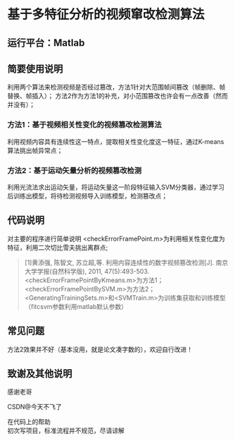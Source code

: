 # 基于多特征分析的视频窜改检测算法

## 运行平台：Matlab

## 简要使用说明

  利用两个算法来检测视频是否经过篡改，方法1针对大范围帧间篡改（帧删除、帧替换、帧插入）；
方法2作为方法1的补充，对小范围篡改也许会有一点改善（然而并没有）；

### 方法1：基于视频相关性变化的视频篡改检测算法
  利用视频内容具有连续性这一特点，提取相关性变化度这一特征，通过K-means算法挑出帧异常点；

### 方法2：基于运动矢量分析的视频篡改检测
  利用光流法求出运动矢量，将运动矢量这一阶段特征输入SVM分类器，通过学习后训练出模型，将待检测视频导入训练模型，检测篡改点；

## 代码说明

  对主要的程序进行简单说明
<checkErrorFramePoint.m>为利用相关性变化度为特征，利用二次切比雪夫挑出离群点;  
> [1]黄添强, 陈智文, 苏立超,等. 利用内容连续性的数字视频篡改检测[J]. 南京大学学报(自然科学版), 2011, 47(5):493-503.
<checkErrorFramePointByKmeans.m>为方法1；  
<checkErrorFramePointBySVM.m>为方法2；  
<GeneratingTrainingSets.m>和<SVMTrain.m>为训练集获取和训练模型（fitcsvm参数利用matlab默认参数）

## 常见问题
  方法2效果并不好（基本没用，就是论文凑字数的），欢迎自行改进！

## 致谢及其他说明
  感谢老哥
  
  CSDN@今天不飞了
  
  在代码上的帮助  
  初次写项目，标准流程并不规范，尽请谅解
